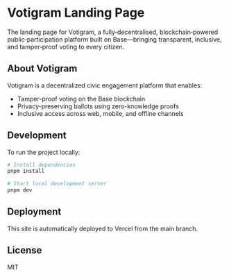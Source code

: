 # Votigram Landing Page

The landing page for Votigram, a fully‑decentralised, blockchain‑powered public‑participation platform built on Base—bringing transparent, inclusive, and tamper‑proof voting to every citizen.

## About Votigram

Votigram is a decentralized civic engagement platform that enables:
- Tamper-proof voting on the Base blockchain
- Privacy-preserving ballots using zero-knowledge proofs
- Inclusive access across web, mobile, and offline channels

## Development

To run the project locally:

```powershell
# Install dependencies
pnpm install

# Start local development server
pnpm dev
```

## Deployment

This site is automatically deployed to Vercel from the main branch.

## License

MIT 